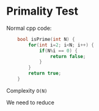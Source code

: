 # Primality Test
Normal cpp code:
```c++
    bool isPrime(int N) {
        for(int i=2; i<N; i++) {
            if(N%i == 0) {
                return false;
            }
        }
        return true;
    }
```

Complexity `O(N)`

We need to reduce 